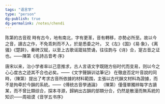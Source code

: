```yaml
---
tags: "语言学"
type: "person"
dg-publish: true
dg-permalink: /notes/chendi
---
```

陈第的古音观
時有古今，地有南北，字有更革，音有轉移，亦勢必所至。故以今之音，讀古之作，不免乖刺而不入，於是悉委之叶。
又《左》《国》《易·象》，《离骚》《楚辞》，秦碑汉赋，以至上古歌谣箴铭赞诵，往往韵与《诗》合，寔古音之证也。——陳第《毛詩古音考·序》

唐宋以来，治小学者率以己意推求，古人言语文字既随方俗时代而变易，则以今之心心度古之迹其不合也必矣。——《文字聲韻训诂筆记》
在徹底否定叶音說的同時，（陳第）提出了考求古音所依據的材料範围，主張以古代韻文材料為證據，而不是拘牵於今韻的系統。——《傅统古音學通論》
（陳第）僅僅單獨辨每字古讀某，而不曾比類综合，探本寻源，歸納出古韻的部類分合，仍然是散漫而無系統的知识——周祖谟《音学五书序》